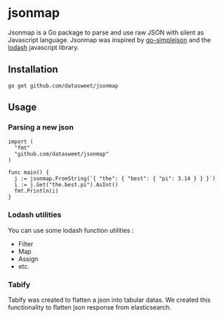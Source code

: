 
# jsonmap

Jsonmap is a Go package to parse and use raw JSON with silent as Javascript language.
Jsonmap was inspired by [go-simplejson](https://github.com/bitly/go-simplejson) and the [lodash](https://lodash.com/) javascript library.


## Installation
```
go get github.com/datasweet/jsonmap
```

## Usage

### Parsing a new json
```
import (
  "fmt"
  "github.com/datasweet/jsonmap"
)

func main() {
  j := jsonmap.FromString(`{ "the": { "best": { "pi": 3.14 } } }`)
  i := j.Get("the.best.pi").AsInt()
  fmt.Println(i)
}
```

### Lodash utilities
You can use some lodash function utilities : 
* Filter
* Map
* Assign
* etc.

### Tabify
Tabify was created to flatten a json into tabular datas. We created this functionality to flatten json response from elasticsearch.
